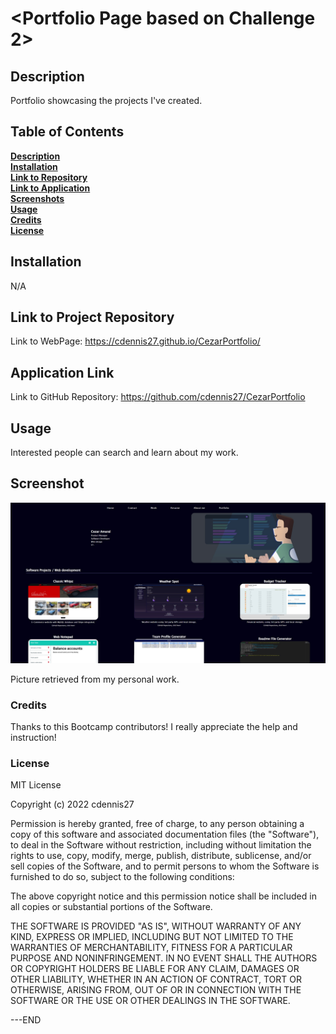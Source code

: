 # <Portfolio Page based on Challenge 2>

## Description

Portfolio showcasing the projects I've created.

## Table of Contents 

**[Description](#Description)**<br>
**[Installation](#Installation)**<br>
**[Link to Repository](#Link-to-Project-Repository)**<br>
**[Link to Application](#Application-Link)**<br>
**[Screenshots](#Screenshots)**<br>
**[Usage](#Usage)**<br>
**[Credits](#Credits)**<br>
**[License](#License)**<br>


## Installation

N/A

## Link to Project Repository

Link to WebPage: https://cdennis27.github.io/CezarPortfolio/

## Application Link

Link to GitHub Repository: https://github.com/cdennis27/CezarPortfolio

## Usage

Interested people can search and learn about my work.

## Screenshot

![Portfolio page screenshot](./assets/images/portfolioScreenshot.jpg)

Picture retrieved from my personal work.

### Credits

Thanks to this Bootcamp contributors! I really appreciate the help and instruction!

### License

MIT License

Copyright (c) 2022 cdennis27

Permission is hereby granted, free of charge, to any person obtaining a copy
of this software and associated documentation files (the "Software"), to deal
in the Software without restriction, including without limitation the rights
to use, copy, modify, merge, publish, distribute, sublicense, and/or sell
copies of the Software, and to permit persons to whom the Software is
furnished to do so, subject to the following conditions:

The above copyright notice and this permission notice shall be included in all
copies or substantial portions of the Software.

THE SOFTWARE IS PROVIDED "AS IS", WITHOUT WARRANTY OF ANY KIND, EXPRESS OR
IMPLIED, INCLUDING BUT NOT LIMITED TO THE WARRANTIES OF MERCHANTABILITY,
FITNESS FOR A PARTICULAR PURPOSE AND NONINFRINGEMENT. IN NO EVENT SHALL THE
AUTHORS OR COPYRIGHT HOLDERS BE LIABLE FOR ANY CLAIM, DAMAGES OR OTHER
LIABILITY, WHETHER IN AN ACTION OF CONTRACT, TORT OR OTHERWISE, ARISING FROM,
OUT OF OR IN CONNECTION WITH THE SOFTWARE OR THE USE OR OTHER DEALINGS IN THE
SOFTWARE.

---END

